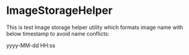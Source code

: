 # ImageStorageHelper

This is test Image storage helper utility
which formats image name with below timestamp to avoid name conflicts:

yyyy-MM-dd HH:ss